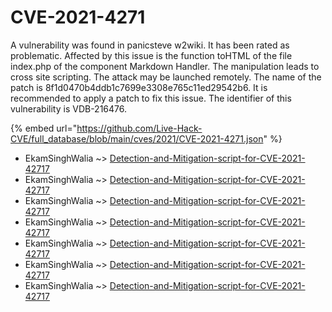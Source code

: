 # CVE-2021-4271

A vulnerability was found in panicsteve w2wiki. It has been rated as problematic. Affected by this issue is the function toHTML of the file index.php of the component Markdown Handler. The manipulation leads to cross site scripting. The attack may be launched remotely. The name of the patch is 8f1d0470b4ddb1c7699e3308e765c11ed29542b6. It is recommended to apply a patch to fix this issue. The identifier of this vulnerability is VDB-216476.

{% embed url="https://github.com/Live-Hack-CVE/full_database/blob/main/cves/2021/CVE-2021-4271.json" %}


* EkamSinghWalia ~> [Detection-and-Mitigation-script-for-CVE-2021-42717](https://www.alice-snow.ru/2021/database/cve-2021-4271/detection-and-mitigation-script-for-cve-2021-42717-ekamsinghwalia)
* EkamSinghWalia ~> [Detection-and-Mitigation-script-for-CVE-2021-42717](https://www.alice-snow.ru/2021/database/cve-2021-4271/detection-and-mitigation-script-for-cve-2021-42717-ekamsinghwalia)
* EkamSinghWalia ~> [Detection-and-Mitigation-script-for-CVE-2021-42717](https://www.alice-snow.ru/2021/database/cve-2021-4271/detection-and-mitigation-script-for-cve-2021-42717-ekamsinghwalia)
* EkamSinghWalia ~> [Detection-and-Mitigation-script-for-CVE-2021-42717](https://www.alice-snow.ru/2021/database/cve-2021-4271/detection-and-mitigation-script-for-cve-2021-42717-ekamsinghwalia)
* EkamSinghWalia ~> [Detection-and-Mitigation-script-for-CVE-2021-42717](https://www.alice-snow.ru/2021/database/cve-2021-4271/detection-and-mitigation-script-for-cve-2021-42717-ekamsinghwalia)
* EkamSinghWalia ~> [Detection-and-Mitigation-script-for-CVE-2021-42717](https://www.alice-snow.ru/2021/database/cve-2021-4271/detection-and-mitigation-script-for-cve-2021-42717-ekamsinghwalia)
* EkamSinghWalia ~> [Detection-and-Mitigation-script-for-CVE-2021-42717](https://www.alice-snow.ru/2021/database/cve-2021-4271/detection-and-mitigation-script-for-cve-2021-42717-ekamsinghwalia)
